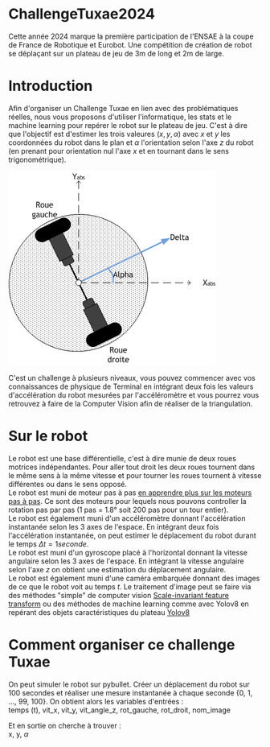 

# ChallengeTuxae2024  
Cette année 2024 marque la première participation de l'ENSAE à la coupe de France de Robotique et Eurobot. Une compétition de création de robot se déplaçant sur un plateau de jeu de 3m de long et 2m de large.  

# Introduction
Afin d'organiser un Challenge Tuxae en lien avec des problématiques réelles, nous vous proposons d'utiliser l'informatique, les stats et le machine learning pour repérer le robot sur le plateau de jeu. C'est à dire que l'objectif est d'estimer les trois valeures $(x, y, \alpha)$ avec $x$ et $y$ les coordonnées du robot dans le plan et $\alpha$ l'orientation selon l'axe $z$ du robot (en prenant pour orientation nul l'axe $x$ et en tournant dans le sens trigonométrique).  

![Schéma explicatif](Documentations/RobotDifferentiel.png)

C'est un challenge à plusieurs niveaux, vous pouvez commencer avec vos connaissances de physique de Terminal en intégrant deux fois les valeurs d'accélération du robot mesurées par l'accéléromètre et vous pourrez vous retrouvez à faire de la Computer Vision afin de réaliser de la triangulation.  

# Sur le robot
Le robot est une base différentielle, c'est à dire munie de deux roues motrices indépendantes. Pour aller tout droit les deux roues tournent dans le même sens à la même vitesse et pour tourner les roues tournent à vitesse différentes ou dans le sens opposé.  
Le robot est muni de moteur pas à pas [en apprendre plus sur les moteurs pas à pas](https://youtu.be/eyqwLiowZiU?si=CtTXujWScu991Usb). Ce sont des moteurs pour lequels nous pouvons controller la rotation pas par pas (1 pas = 1.8° soit 200 pas pour un tour entier).  
Le robot est également muni d'un accéléromètre donnant l'accélération instantanée selon les 3 axes de l'espace. En intégrant deux fois l'accélération instantanée, on peut estimer le déplacement du robot durant le temps $\Delta t = 1 seconde$.  
Le robot est muni d'un gyroscope placé à l'horizontal donnant la vitesse angulaire selon les 3 axes de l'espace. En intégrant la vitesse angulaire selon l'axe $z$ on obtient une estimation du déplacement angulaire.   
Le robot est également muni d'une caméra embarquée donnant des images de ce que le robot voit au temps $t$. Le traitement d'image peut se faire via des méthodes "simple" de computer vision [Scale-invariant feature transform](https://fr.wikipedia.org/wiki/Scale-invariant_feature_transform) ou des méthodes de machine learning comme avec Yolov8 en repérant des objets caractéristiques du plateau [Yolov8]()

# Comment organiser ce challenge Tuxae
On peut simuler le robot sur pybullet. Créer un déplacement du robot sur 100 secondes et réaliser une mesure instantanée à chaque seconde {0, 1, ..., 99, 100}. On obtient alors les variables d'entrées :  
temps (t), vit_x, vit_y, vit_angle_z, rot_gauche, rot_droit, nom_image    

Et en sortie on cherche à trouver :  
x, y, $\alpha$

